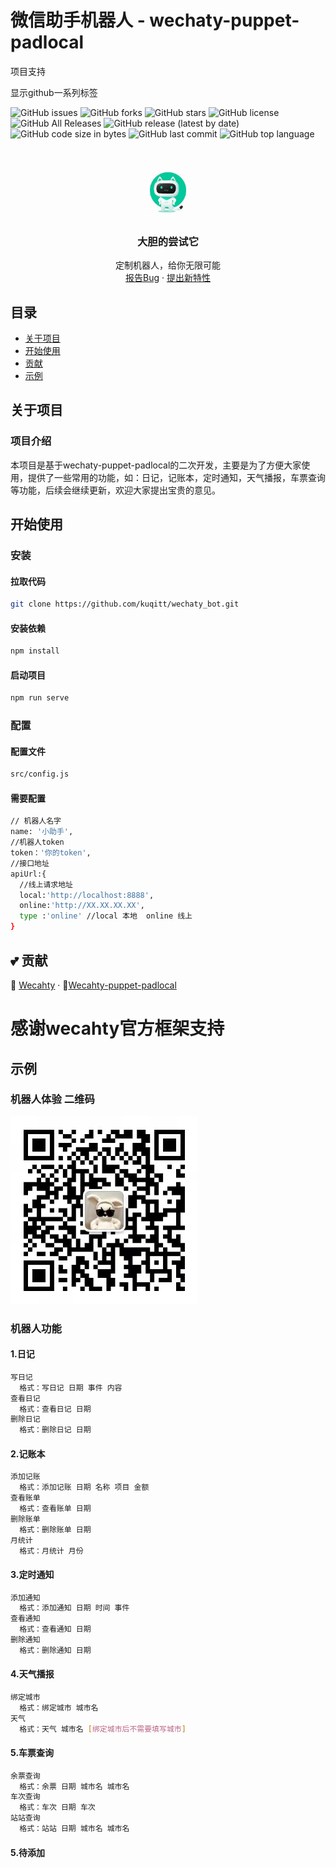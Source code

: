 
# 微信助手机器人 - wechaty-puppet-padlocal

项目支持

<!-- PROJECT SHIELDS -->
显示github一系列标签
  
  ![GitHub issues](https://img.shields.io/github/issues/kuqitt/wechaty_bot)
  ![GitHub forks](https://img.shields.io/github/forks/kuqitt/wechaty_bot)
  ![GitHub stars](https://img.shields.io/github/stars/kuqitt/wechaty_bot)
  ![GitHub license](https://img.shields.io/github/license/kuqitt/wechaty_bot)
  ![GitHub All Releases](https://img.shields.io/github/downloads/kuqitt/wechaty_bot/total)
  ![GitHub release (latest by date)](https://img.shields.io/github/v/release/kuqitt/wechaty_bot)
  ![GitHub code size in bytes](https://img.shields.io/github/languages/code-size/kuqitt/wechaty_bot)
  ![GitHub last commit](https://img.shields.io/github/last-commit/kuqitt/wechaty_bot)
  ![GitHub top language](https://img.shields.io/github/languages/top/kuqitt/wechaty_bot)


<!-- PROJECT LOGO -->
<br />

<p align="center">
  <a href="https://github.com/kuqitt/wechaty_bot/">
    <img src="./th.jpg" alt="Logo" width="80" height="80">
  </a>

  <h3 align="center">大胆的尝试它</h3>
  <p align="center">
    定制机器人，给你无限可能
    <br />
    <a href="https://github.com/kuqitt/wechaty_bot/issues">报告Bug</a>
    ·
    <a href="https://github.com/kuqitt/wechaty_bot/issues">提出新特性</a>
  </p>

</p>

## 目录
 - [关于项目](#关于项目)
  - [开始使用](#开始使用)
  - [贡献](#贡献)
  - [示例](#示例)

  ## 关于项目
  ### 项目介绍
  本项目是基于wechaty-puppet-padlocal的二次开发，主要是为了方便大家使用，提供了一些常用的功能，如：日记，记账本，定时通知，天气播报，车票查询等功能，后续会继续更新，欢迎大家提出宝贵的意见。
  ## 开始使用
  ### 安装
  #### 拉取代码
  ```sh
  git clone https://github.com/kuqitt/wechaty_bot.git
  ```
  #### 安装依赖
  ```sh
  npm install
  ```
  #### 启动项目
  ```sh
  npm run serve
  ```
  ### 配置
  #### 配置文件
  ```sh
  src/config.js
  ```
  #### 需要配置
  ```sh
  // 机器人名字
  name: '小助手',
  //机器人token
  token：'你的token',
  //接口地址
  apiUrl:{
    //线上请求地址
    local:'http://localhost:8888',
    online:'http://XX.XX.XX.XX',
    type :'online' //local 本地  online 线上
  }
  ```
 ## :two_hearts: 贡献
 :saxophone: <a href="https://github.com/wechaty/wechaty/tree/main">Wecahty</a>
    ·
     :saxophone:<a href="https://github.com/wechaty/puppet-supports">Wecahty-puppet-padlocal</a>

 # 感谢wecahty官方框架支持 

  ## 示例
  ### 机器人体验 二维码
   
  <a href="https://github.com/kuqitt/wechaty_bot/">
    <img src="./Demo.jpg" alt="Logo" width="300" height="300">
  </a>

  ### 机器人功能
  #### 1.日记
  ```sh
  写日记
    格式：写日记 日期 事件 内容
  查看日记
    格式：查看日记 日期
  删除日记
    格式：删除日记 日期
  ```

  #### 2.记账本
  ```sh
  添加记账
    格式：添加记账 日期 名称 项目 金额
  查看账单
    格式：查看账单 日期
  删除账单
    格式：删除账单 日期
  月统计
    格式：月统计 月份
  ```
  #### 3.定时通知
  ```sh
  添加通知
    格式：添加通知 日期 时间 事件
  查看通知
    格式：查看通知 日期
  删除通知
    格式：删除通知 日期
  ```
  #### 4.天气播报
  ```sh
  绑定城市
    格式：绑定城市 城市名
  天气
    格式：天气 城市名 [绑定城市后不需要填写城市]
  ```
  #### 5.车票查询
  ```sh
  余票查询
    格式：余票 日期 城市名 城市名
  车次查询
    格式：车次 日期 车次
  站站查询
    格式：站站 日期 城市名 城市名
  ```
#### 5.待添加
